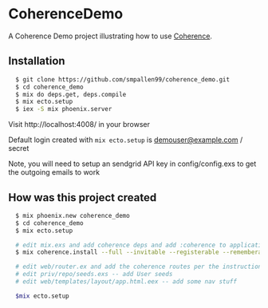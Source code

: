 # CoherenceDemo

A Coherence Demo project illustrating how to use [Coherence](https://github.com/smpallen99/coherence).

## Installation

```bash
  $ git clone https://github.com/smpallen99/coherence_demo.git
  $ cd coherence_demo
  $ mix do deps.get, deps.compile
  $ mix ecto.setup
  $ iex -S mix phoenix.server
```

Visit http://localhost:4008/ in your browser

Default login created with `mix ecto.setup` is demouser@example.com / secret

Note, you will need to setup an sendgrid API key in config/config.exs to get the outgoing emails to work

## How was this project created

```bash
  $ mix phoenix.new coherence_demo
  $ cd coherence_demo
  $ mix ecto.setup

  # edit mix.exs and add coherence deps and add :coherence to applications
  $ mix coherence.install --full --invitable --registerable --rememberable --confirmable

  # edit web/router.ex and add the coherence routes per the instructions
  # edit priv/repo/seeds.exs -- add User seeds
  # edit web/templates/layout/app.html.eex -- add some nav stuff

  $mix ecto.setup
```

